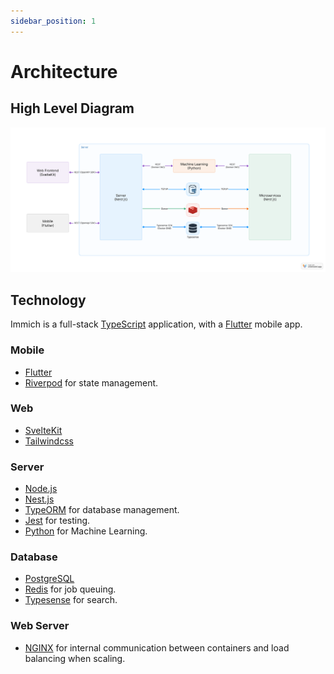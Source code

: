 ```yaml
---
sidebar_position: 1
---
```


# Architecture

## High Level Diagram

![Immich Architecture](./img/app-architecture.png)

## Technology

Immich is a full-stack [TypeScript](https://www.typescriptlang.org/) application, with a [Flutter](https://flutter.dev/) mobile app.

### Mobile

- [Flutter](https://flutter.dev/)
- [Riverpod](https://riverpod.dev/) for state management.

### Web

- [SvelteKit](https://kit.svelte.dev/)
- [Tailwindcss](https://tailwindcss.com/)

### Server

- [Node.js](https://nodejs.org/)
- [Nest.js](https://nestjs.com/)
- [TypeORM](https://typeorm.io/) for database management.
- [Jest](https://jestjs.io/) for testing.
- [Python](https://www.python.org/) for Machine Learning.

### Database

- [PostgreSQL](https://www.postgresql.org/)
- [Redis](https://redis.io/) for job queuing.
- [Typesense](https://typesense.org/) for search.

### Web Server

- [NGINX](https://www.nginx.com/) for internal communication between containers and load balancing when scaling.
